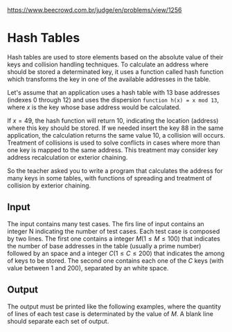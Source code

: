 https://www.beecrowd.com.br/judge/en/problems/view/1256

# Hash Tables

Hash tables are used to store elements based on the absolute value of their
keys and collision handling techniques. To calculate an address where should
be stored a determinated key, it uses a function called hash function which
transforms the key in one of the available addresses in the table.

Let's assume that an application uses a hash table with $13$ base addresses
(indexes $0$ through $12$) and uses the dispersion `function h(x) = x mod 13`,
where $x$ is the key whose base address would be calculated.

If $x = 49$, the hash function will return $10$, indicating the location
(address) where this key should be stored. If we needed insert the key 88 in
the same application, the calculation returns the same value $10$, a collision
will occurs. Treatment of collisions is used to solve conflicts in cases where
more than one key is mapped to the same address. This treatment may consider
key address recalculation or exterior chaining.

So the teacher asked you to write a program that calculates the address for
many keys in some tables, with functions of spreading and treatment of
collision by exterior chaining.

## Input

The input contains many test cases. The firs line of input contains an integer
N indicating the number of test cases. Each test case is composed by two
lines. The first one contains a integer $M (1 \leq M \leq 100)$ that indicates
the number of base addresses in the table (usually a prime number) followed by
an space and a integer $C (1 \leq C \leq 200)$ that indicates the among of
keys to be stored. The second one contains each one of the $C$ keys (with
value between $1$ and $200$), separated by an white space.

## Output

The output must be printed like the following examples, where the quantity of
lines of each test case is determinated by the value of $M$. A blank line
should separate each set of output.

